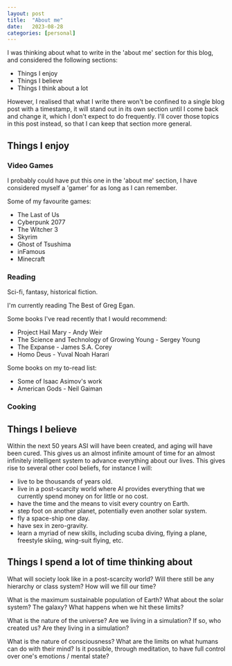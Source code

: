 ```yaml
---
layout: post
title:  "About me"
date:   2023-08-28
categories: [personal]
---
```

I was thinking about what to write in the 'about me' section for this blog, and considered the following sections:
* Things I enjoy
* Things I believe
* Things I think about a lot

However, I realised that what I write there won't be confined to a single blog post with a timestamp, it will stand out 
in its own section until I come back and change it, which I don't expect to do frequently. 
I'll cover those topics in this post instead, so that I can keep that section more general.

## Things I enjoy

### Video Games

I probably could have put this one in the 'about me' section, I have considered myself a 'gamer' for as long as I can
remember.

Some of my favourite games: 
* The Last of Us
* Cyberpunk 2077
* The Witcher 3
* Skyrim
* Ghost of Tsushima
* inFamous
* Minecraft

### Reading

Sci-fi, fantasy, historical fiction.

I'm currently reading The Best of Greg Egan.

Some books I've read recently that I would recommend:
* Project Hail Mary - Andy Weir
* The Science and Technology of Growing Young - Sergey Young
* The Expanse - James S.A. Corey
* Homo Deus - Yuval Noah Harari

Some books on my to-read list:
* Some of Isaac Asimov's work
* American Gods - Neil Gaiman

### Cooking

## Things I believe

Within the next 50 years ASI will have been created, and aging will have been cured. This gives us an almost infinite
amount of time for an almost infinitely intelligent system to advance everything about our lives. This gives rise to 
several other cool beliefs, for instance I will:
* live to be thousands of years old.
* live in a post-scarcity world where AI provides everything that we currently spend money on for little or no cost.
* have the time and the means to visit every country on Earth.
* step foot on another planet, potentially even another solar system.
* fly a space-ship one day.
* have sex in zero-gravity.
* learn a myriad of new skills, including scuba diving, flying a plane, freestyle skiing, wing-suit flying, etc.

## Things I spend a lot of time thinking about

What will society look like in a post-scarcity world? 
Will there still be any hierarchy or class system? 
How will we fill our time?

What is the maximum sustainable population of Earth? 
What about the solar system? 
The galaxy? 
What happens when we hit these limits?

What is the nature of the universe?
Are we living in a simulation? 
If so, who created us? 
Are they living in a simulation?

What is the nature of consciousness?
What are the limits on what humans can do with their mind? 
Is it possible, through meditation, to have full control over one's emotions / mental state?
